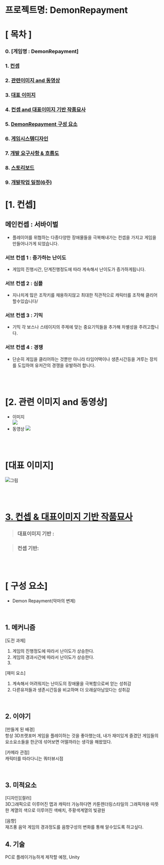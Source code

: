 
# 프로젝트명: DemonRepayment

# [ 목차 ]
### 0. [게임명 : DemonRepayment]
### 1. [컨셉](#1.-컨셉)
### 2. [관련이미지 and 동영상](#2.-관련이미지-and-동영상)
### 3. [대표 이미지](#3.-대표-이미지)
### 4. [컨셉 and 대표이미지 기반 작품묘사](#4.-대표이미지-기반-작품묘사)
### 5. [DemonRepayment 구성 요소](#5.demonrepayment-구성-요소)
### 6. [게임시스템디자인](#6.-게임시스템디자인)
### 7. [개발 요구사항 & 흐름도](#7.-개발-요구사항-&-흐름도)
### 8. [스토리보드](#8.-스토리보드)
### 9. [개발작업 일정(6주)](#9.-개발작업-일정)
# [1. 컨셉]

## 메인컨셉 : 서바이벌

- 플레이어를 위협하는 다종다양한 장애물들을 극복해내가는 컨셉을 가지고 게임을 만들어나가게 되었습니다.

### 서브 컨셉 1 : 증가하는 난이도

- 게임의 진행시간, 단계진행정도에 따라 계속해서 난이도가 증가하게됩니다.

### 서브 컨셉 2 : 심플

- 지나치게 많은 조작키를 채용하지않고 최대한 직관적으로 캐릭터를 조작해 클리어할수있습니다/

### 서브 컨셉 3 : 기믹

- 기믹 각 보스나 스테이지의 주제에 맞는 중요기믹들을 추가해 차별성을 주려고합니다.

### 서브 컨셉 4 : 경쟁

- 단순히 게임을 클리어하는 것뿐만 아니라 타임어택이나 생존시간등을 겨루는 장치를 도입하여 유저간의 경쟁을 유발하려 합니다.

<br><br>

# [2. 관련 이미지 and 동영상]

- 이미지  
  <img src="./img/관련이미지.jpg">
- 동영상
  [![](./img/그림.png)](https://www.youtube.com/watch?v=5xy4n73WOMM)

<br><br>

# [대표 이미지]

![그림](./img/그림.png)

<br><br>

# [3. 컨셉 & 대표이미지 기반 작품묘사](#3)

> ### 대표이미지 기반 : 

> ### 컨셉 기반:

<br><br>

# [<DemonRepayment> 구성 요소]

- Demon Repayment(악마의 변제)

<br>

## 1. 메커니즘

[도전 과제]

1. 게임의 진행정도에 따라서 난이도가 상승한다.
2. 게임의 경과시간에 따라서 난이도가 상승한다.
3. 

[재미 요소]

1. 계속해서 어려워지는 난이도의 장애물을 극복함으로써 얻는 성취감
2. 다른유저들과 생존시간등을 비교하며 더 오래살아남았다는 성취감

<br>

## 2. 이야기

[만들게 된 배경]  
항상 3D프랫포머 게임을 플레이하는 것을 좋아했는데,
내가 재미있게 즐겼던 게임들의 요소요소들을 한군데 섞어보면 어떨까라는 생각을 해왔었다.

[카메라 관점]  
캐릭터를 따라다니는 쿼터뷰시점

<br>

## 3. 미적요소

[디자인][컬러]  
3D그래픽으로 이루어진 맵과 캐릭터
가능하다면 카툰렌더링스타일의 그래픽차용
따뜻한 계열의 색으로 이루어진 색배치, 주황색계열의 빛광원

[음향]  
재즈풍 음악
게임의 경과정도를 음향구성의 변화를 통해 알수있도록 하고싶다.
<br>

## 4. 기술
PC로 플레이가능하게 제작할 예정, Unity 
